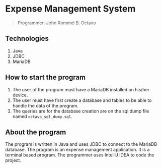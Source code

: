 # Expense Management System

> Programmer: John Rommel B. Octavo

## Technologies
1. Java
2. JDBC
3. MariaDB

## How to start the program
1. The user of the program must have a MariaDB installed on his/her device.
2. The user must have first create a database and tables to be able to handle the data of the program.
3. The queries are for the database creation are on the sql dump file named `octavo_sql_dump.sql`.

## About the program
The program is written in Java and uses JDBC to connect to the MariaDB database. The program is an expense management application. It is a terminal based program. The programmer uses IntelliJ IDEA to code the project.
